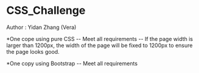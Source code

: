 # CSS_Challenge

Author : Yidan Zhang (Vera)


*One cope using pure CSS 
-- Meet all requirements
-- If the page width is larger than 1200px, the width of the page will be fixed to 1200px to ensure the page looks good. 

*One copy using Bootstrap 
-- Meet all requirements